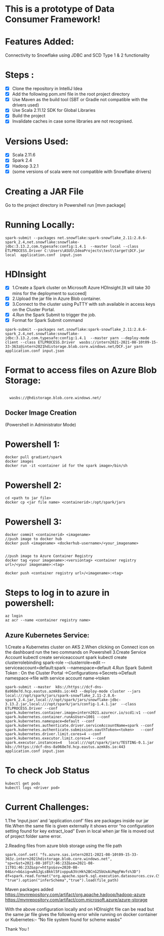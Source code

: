 
# This is a prototype of Data Consumer Framework!

# Features Added:
Connectivity to Snowflake using JDBC and SCD Type 1 & 2 functionality

# Steps :
- [x] Clone the repository  in IntelliJ Idea
- [x] Add the following pom.xml file in the root project directory
- [x] Use Maven as the build tool (SBT or Gradle not compatible with the drivers used)
- [x] Use Scala 2.11.12 SDK for Global Libraries
- [x] Build the project
- [x] Invalidate caches in case some libraries are not recognised.
# Versions Used:
- [x] Scala 2.11.6
- [x] Spark 2.4
- [x] Hadoop 3.2.1
- [x] (some versions of scala were not compatible with Snowflake drivers)

# Creating a JAR File
Go to the project directory in Powershell run  [mvn package]

# Running Locally:
```
spark-submit --packages net.snowflake:spark-snowflake_2.11:2.8.6-spark_2.4,net.snowflake:snowflake-jdbc:3.13.2,com.typesafe:config:1.4.1  --master local --class ETLPROCESS.Driver C:\Users\ASUS\IdeaProjects\test\target\DCF.jar  local  application.conf  input.json
```
# HDInsight

- [x] 1.Create a Spark cluster on Microsoft Azure HDInsight.[It will take 30 mins for the deployment to succeed]
- [x] 2.Upload the jar file in Azure Blob container.
- [x] 3.Connect to the cluster using PuTTY with ssh available in access keys on the Cluster Portal.
- [x] 4.Run the Spark Submit to trigger the job.
- [x] Format for Spark Submit command
```
spark-submit --packages net.snowflake:spark-snowflake_2.11:2.8.6-spark_2.4,net.snowflake:snowflake-jdbc:3.13.2,com.typesafe:config:1.4.1  --master yarn --deploy-mode client --class ETLPROCESS.Driver  wasbs://intern2021-2021-08-10t09-15-33-363z@intern2021hdistorage.blob.core.windows.net/DCF.jar yarn application.conf input.json 
```
# Format to access files on Azure Blob Storage:
<code>
  wasbs://<storage container name>@<storage account name>hdistorage.blob.core.windows.net/<filepath>
</code>



## Docker Image Creation
(Powershell in Administrator Mode)

# Powershell 1:
```
docker pull gradiant/spark
docker images 
docker run -it <container id for the spark image>/bin/sh
```


# Powershell 2:
  ```
cd <path to jar file>
docker cp <jar file name> <containerid>:/opt/spark/jars
  ```

# Powershell 3:
  ```
docker commit <containerid> <imagename>
//push image to docker hub
docker push <imagename> <dockerhub-username>/<your_imagename>
 

//push image to Azure Container Registry
docker tag <your imagename>:<versiontag> <container registry url>/<your imagename>:<tag>

docker push <container registry url>/<imagename>:<tag>

```
# Steps to log in to azure in powershell:
  ```
az login
az acr --name <container registry name>
  ```

## Azure Kubernetes Service:

1.Create a Kubernetes cluster on AKS
2.When clicking on Connect icon on the dashboard run the two commands on Powershell
3.Create Service Account
kubectl create serviceaccount spark
kubectl create clusterrolebinding spark-role --clusterrole=edit --serviceaccount=default:spark --namespace=default
4.Run Spark Submit
Token : On the Cluster Portal ->Configurations->Secrets->Default namespace->file with service account name->token
```
spark-submit --master  k8s://https://dcf-dns-8a968e7d.hcp.eastus.azmk8s.io:443 --deploy-mode cluster --jars local:///opt/spark/jars/spark-snowflake_2.11-2.8.6-spark_2.4.jar,local:///opt/spark/jars/snowflake-jdbc-3.13.2.jar,local:///opt/spark/jars/config-1.4.1.jar  --class ETLPROCESS.Driver --conf spark.kubernetes.container.image=intern2021.azurecr.io/scd1:v1 --conf spark.kubernetes.container.runAsUser=1001 --conf spark.kubernetes.namespace=default --conf spark.kubernetes.authenticate.driver.serviceAccountName=spark --conf spark.kubernetes.authenticate.submission.oauthToken=<token>   --conf spark.kubernetes.driver.limit.cores=4 --conf spark.kubernetes.executor.limit.cores=4 --conf spark.executor.instances=4   local:///opt/spark/jars/TESTING-0.1.jar  k8s://https://dcf-dns-8a968e7d.hcp.eastus.azmk8s.io:443  application.conf input.json
  ```

# To check Job Status
  ```
kubectl get pods
kubectl logs <driver pod>
  ```

# Current Challenges:
1.The ‘input.json’ and ‘application.conf’ files are packages inside our jar file.When the same file is given externally it shows error “no configuration setting found for key extract_load”
Even in local when jar file is moved out of project folder same error.


2.Reading files from azure blob storage using the file path
```
spark.conf.set( "fs.azure.sas.intern2021-2021-08-10t09-15-33-363z.intern2021hdistorage.blob.core.windows.net",        "sp=r&st=2021-08-10T17:46:23Z&se=2021-08-11T01:46:23Z&spr=https&sv=2020-08-04&sr=b&sig=wkGJgLsBkkl5FivppuA3VcHk%2BCnG25bUxAiMqqFWvfs%3D")
df=spark.read.format("org.apache.spark.sql.execution.datasources.csv.CSVFileFormat").option("header", "true").option("inferSchema","true").load(file_path)
```
Maven packages added
https://mvnrepository.com/artifact/org.apache.hadoop/hadoop-azure
https://mvnrepository.com/artifact/com.microsoft.azure/azure-storage

With the above configuration locally and on HDInsight file can be read but the same jar file gives the following error while running on docker container or Kubernetes:-
“No file system found for scheme wasbs”



Thank You !
